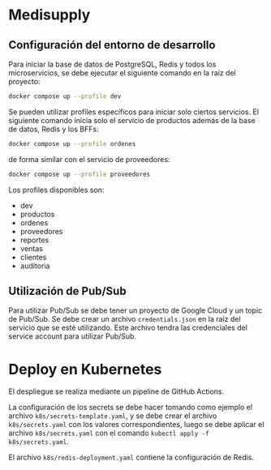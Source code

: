 # Medisupply

## Configuración del entorno de desarrollo

Para iniciar la base de datos de PostgreSQL, Redis y todos los microservicios, se debe ejecutar el siguiente comando en la raíz del proyecto:

```bash
docker compose up --profile dev
```

Se pueden utilizar profiles específicos para iniciar solo ciertos servicios. El siguiente comando inicia solo el servicio de productos además de la base de datos, Redis y los BFFs:

```sh
docker compose up --profile ordenes
```

de forma similar con el servicio de proveedores:

```sh
docker compose up --profile proveedores
```

Los profiles disponibles son:
- dev
- productos
- ordenes
- proveedores
- reportes
- ventas
- clientes
- auditoria

## Utilización de Pub/Sub
Para utilizar Pub/Sub se debe tener un proyecto de Google Cloud y un topic de Pub/Sub.
Se debe crear un archivo `credentials.json` en la raíz del servicio que se esté utilizando.
Este archivo tendra las credenciales del service account para utilizar Pub/Sub.


# Deploy en Kubernetes

El despliegue se realiza mediante un pipeline de GitHub Actions.

La configuración de los secrets se debe hacer tomando como ejemplo el archivo `k8s/secrets-template.yaml`, y se debe crear el archivo `k8s/secrets.yaml` con los valores correspondientes, luego se debe aplicar el archivo `k8s/secrets.yaml` con el comando `kubectl apply -f k8s/secrets.yaml`.

El archivo `k8s/redis-deployment.yaml` contiene la configuración de Redis.